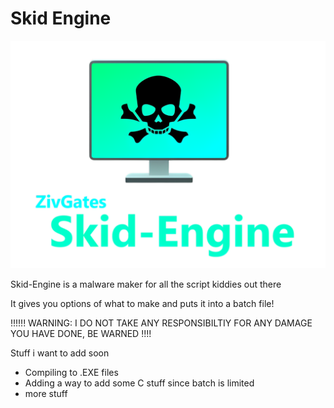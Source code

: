 # Skid Engine
![alt text](resources/skidenginefull.png "Logo")

Skid-Engine is a malware maker for all the script kiddies out there

It gives you options of what to make and puts it into a batch file! 

!!!!!! WARNING: I DO NOT TAKE ANY RESPONSIBILTIY FOR ANY DAMAGE YOU HAVE DONE, BE WARNED !!!!

Stuff i want to add soon

- Compiling to .EXE files
- Adding a way to add some C stuff since batch is limited
- more stuff

  
